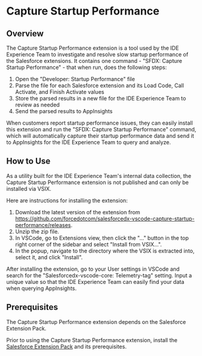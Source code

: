 # Capture Startup Performance

## Overview

The Capture Startup Performance extension is a tool used by the IDE Experience Team to investigate and resolve slow startup performance of the Salesforce extensions. It contains one command - "SFDX: Capture Startup Performance" - that when run, does the following steps:

1. Open the "Developer: Startup Performance" file
2. Parse the file for each Salesforce extension and its Load Code, Call Activate, and Finish Activate values
3. Store the parsed results in a new file for the IDE Experience Team to review as needed
4. Send the parsed results to AppInsights

When customers report startup performance issues, they can easily install this extension and run the "SFDX: Capture Startup Performance" command, which will automatically capture their startup performance data and send it to AppInsights for the IDE Experience Team to query and analyze.

## How to Use

As a utility built for the IDE Experience Team's internal data collection, the Capture Startup Performance extension is not published and can only be installed via VSIX.

Here are instructions for installing the extension:

1. Download the latest version of the extension from https://github.com/forcedotcom/salesforcedx-vscode-capture-startup-performance/releases.
2. Unzip the zip file.
3. In VSCode, go to Extensions view, then click the "..." button in the top right corner of the sidebar and select "Install from VSIX...".
4. In the popup, navigate to the directory where the VSIX is extracted into, select it, and click "Install".

After installing the extension, go to your User settings in VSCode and search for the "Salesforcedx-vscode-core: Telemetry-tag" setting. Input a unique value so that the IDE Experience Team can easily find your data when querying AppInsights.

## Prerequisites

The Capture Startup Performance extension depends on the Salesforce Extension Pack.

Prior to using the Capture Startup Performance extension, install the [Salesforce Extension Pack](https://marketplace.visualstudio.com/items?itemName=salesforce.salesforcedx-vscode) and its prerequisites.
